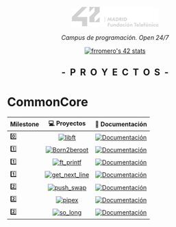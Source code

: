 <p align="center" width="100%">
    <a href="42_Madrid/42"><img width="40%" src="42_Madrid/img/logo5.png"></a> </p>
<p align="center" width="100%"><i>Campus de programación. Open 24/7 </i></p>
<p align="center" width="100%">
    <a href="42_Madrid/42"><img src="https://badge.mediaplus.ma/greenbinary/frromero?1337Badge=off&UM6P=off" alt="frromero's 42 stats" /></a></p>

<h2 align="center" width="100%"><b>-&nbsp;&nbsp;P&nbsp;&nbsp;R&nbsp;&nbsp;O&nbsp;&nbsp;Y&nbsp;&nbsp;E&nbsp;&nbsp;C&nbsp;&nbsp;T&nbsp;&nbsp;O&nbsp;&nbsp;S&nbsp;&nbsp;-</b></h2>


# CommonCore
	
| Milestone | 💻 Proyectos | 📝 Documentación |
|------|:------------:|:------------------:|
| 0️⃣  |[![libft](https://img.shields.io/badge/%20%20libft%20%20-1eb437)](42_Madrid/0/) | [![Documentación](https://img.shields.io/badge/Documentación-0077B5)](42_Madrid/0/) |
| 1️⃣  |[![Born2beroot](https://img.shields.io/badge/%20%20Born2beroot%20%20-1c70c3)](42_Madrid/milestone_1/born2beroot) | [![Documentación](https://img.shields.io/badge/Documentación-0077B5)](42_Madrid/milestone_1/born2beroot) |
| 1️⃣  |[![ft_printf](https://img.shields.io/badge/%20%20ft_printf%20%20-1c70c3)](42_Madrid/milestone_1/printf/) | [![Documentación](https://img.shields.io/badge/Documentación-0077B5)](42_Madrid/milestone_1/printf/) |
| 1️⃣  |[![get_next_line](https://img.shields.io/badge/%20%20get_next_line%20%20-1c70c3)](42_Madrid/milestone_1/get_next_line/) | [![Documentación](https://img.shields.io/badge/Documentación-0077B5)](42_Madrid/milestone_1/get_next_line/) |
| 2️⃣  |[![push_swap](https://img.shields.io/badge/%20%20push_swapf%20%20-c3331c)](42_Madrid/milestone_2/push_swap/) | [![Documentación](https://img.shields.io/badge/Documentación-0077B5)](42_Madrid/milestone_2/push_swap/) |
| 2️⃣  |[![pipex](https://img.shields.io/badge/%20%20pipexf%20%20-c3331c)](42_Madrid/milestone_2/pipex/) | [![Documentación](https://img.shields.io/badge/Documentación-0077B5)](42_Madrid/milestone_2/pipex/) |
| 2️⃣  |[![so_long](https://img.shields.io/badge/%20%20so_longf%20%20-c3331c)](42_Madrid/milestone_2/so_long/) | [![Documentación](https://img.shields.io/badge/Documentación-0077B5)](42_Madrid/milestone_2/so_long/) |

</h2>
